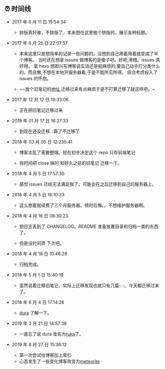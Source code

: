 ## ⏰ 时间线

- 2017 年 6 月 11 日 15:54:34

  - 排版真好难，不排版了，本来想在这里做个排版的，展示各种标题。

- 2017 年 8 月 25 日 22:07:57

  - 本来这里只是想简单的记录一些问题的。没想到自己用着用着就变成了半个博客。
    当时还在想拿 issues 做博客的是傻子吧。好吧,滑稽。issues 真好用。
    拿 hexo 想即兴写博客说实话还是挺麻烦的,要自己动手打分类什么的。而且懒,不想在本地开服务器看,于是不能所见所得。
    综合考虑投入了 issues 的怀抱。

  - ~~放个旧笔记的[地址](https://nbsaw.github.io/mynote),迁移过来有点麻烦于是不打算迁移了就这样吧。~

- 2017 年 12 月 12 日 19:33:06

  - 正在把旧笔记迁移过来

- 2018 年 01 月 17 日 16:27:33

  - 到现在还没迁移...算了不迁移了

- 2018 年 03 月 05 日 12:235:41

  - 博客太乱了需要整理。现在初步决定这个 repo 只存前端笔记

  - 有时间把 close 掉的 和好久之前的旧笔记 迁移一下。

- 2018 年 4 月 5 日 17:57:30

  - 感觉 issues 已经无法满足我了。可能会在之后迁移到自己的服务器上。

- 2018 年 4 月 5 日 18:10:23

  - 这么想着就续费了三个月服务器。顿时后悔。。不想维护服务器啊。

- 2018 年 4 月 16 日 08:30:23

  - 把日志丢到了 CHANGELOG。README 准备放置目录和归档一类的东西了。

  - 但是没时间弄 下次吧。

- 2018 年 4 月 18 日 10:46:28

  - 归档完成。

- 2018 年 5 月 1 日 15:40:18

  - 虽然说着迁移旧笔记，实际上迁移发现也就只有几篇- -。今天都迁移过来了。

- 2018 年 6 月 4 日 17:14:26

  - [dura](https://github.com/Nbsaw/dura) 了解一下。

- 2019 年 2 月 21 日 14:57:38

  - 一直忘了说 dura 改名为[ruka](https://github.com/Nbsaw/ruka)了。

- 2019 年 8 月 27 日 15:36:12

  - 第一次尝试给博客加上索引
  - 心态发生了一些变化博客改变为[meteorite](https://github.com/yuxino/meteorite)
